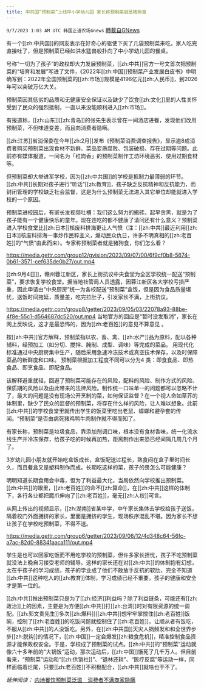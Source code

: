 ```yaml
---
title: 中共国“预制菜”上线中小学幼儿园 家长称预制菜就是猪狗食
---
```

`9/7/2023 1:03 AM UTC 韩国正道农场Gnews` [轉載自GNews](https://gnews.org/articles/1654989)

有一个[[zh:中共国]]的网友表示在好奇心的驱使下买了几袋预制菜来吃，家人吃完直接吐了，但是预制菜已经如洪水猛兽般扑向了中小学幼儿园的餐桌。

号称“一切为了孩子”的政权却大力发展预制菜，[[zh:中共]]官方一号文首次把预制菜的“培育和发展”写进了文件，《2022年[[zh:中国]]预制菜产业发展白皮书》中明确写到：2022年全国预制菜的[[zh:市场]]规模是4196亿元[[zh:人民币]]，到2026年可以突破万亿大关。

预制菜因其低劣的品质和无健康安全保证以及缺少了饮食[[zh:文化]]里的人性关怀受到了民众的强烈抵制，一直以来没能顺利进入[[zh:市场]]。

有报道称，[[zh:山东]][[zh:青岛]]的张先生表示曾在一间酒店进餐，发现他们改用预制菜，不但味道变差，而且向消费者隐瞒。

[[zh:江苏]]省消保委在今年[[zh:2月]]发布《预制菜消费调查报告》，显示逾8成消费者购买预制菜出现食材不新鲜、菜品变质腐败、包装破损、存在过期等问题。此前亦有媒体报道，一间名为「杠岗香」的预制菜制作工坊环境恶劣、使用过期食材等。

但预制菜却大举进军学校，因为[[zh:中共国]]的学校是抵制力最薄弱的环节。[[zh:中共]]长期对孩子进行“听话”[[zh:教育]]，孩子缺乏反抗精神和反抗能力，而封闭管理的学校缺乏社会监督，这是为什么预制菜无法进入其它单位却能就进入学校的一个原因。

预制菜进校园后，有家长发视频吐槽：我们这么努力的搬砖。起早贪黑，就是为了孩子能有一个健康快乐的童年。现在连吃的都不健康了请问还有什么意义？预制菜进入学校食堂比[[zh:日本]]核废料排海更让人气愤（注：[[zh:中共]]最近利用[[zh:日本]]核废料排海一事炒作民粹主义，煽动民众仇日，许多不明真相的[[zh:老百姓]]的“气愤”由此而来）。专家称预制菜者就是猪狗食，你们怎么看？

https://media.gettr.com/group12/gvision/2023/09/07/00/6f9cf0b8-5674-0b61-3571-cef635de0b27/out.mp4

[[zh:9月4日]]，赣州蓉江新区，家长上街抗议中央食堂为全区学校统一配送“预制菜”，要求恢复学校食堂。据当地社管局人员透露，因蓉江新区各大学校亏损严重，因此申请由“中央厨房”统一为各校配送“预制菜”盒饭，但是因为食品质量堪忧，送饭时间拖延，质量差，吃完拉肚子，引发家长不满，上街抗议。

https://media.gettr.com/group8/getter/2023/09/05/03/22078a93-88be-4f8e-55c1-d564687dc520/out.mp4
当地官方的回应是“暂时没发取消”，家长在网上反映说，这才是最恐怖的，因为[[zh:老百姓]]的意见不算意见 。

按[[zh:中共]]官方解释，预制菜指以农、畜、禽、[[zh:水产]]品为原料，配以各种辅料，经预加工（如分切、搅拌、腌制、成型、调味）等完成的菜品。 用现代化标准通过中央厨房集中生产，随后采用急速冷冻技术或真空技术保存，以及时保障菜品的新鲜度和口味。 预制菜根据加工程度不同可以分为4 类：即食食品、即热食品、即烹食品、即配食品。

该解释避重就轻，回避了预制菜可能存在的风险，配料的风险、制作方式的风险、保质期的风险以及由此带来的法律风险。制作统一口味单一的问题都可以忽略不计了，最大的问题是没有现场公开烹制的菜，如何保证监督？在一个视人命如草芥的体制里，缺少了民众的监督的预制菜，将存在什么样的风险，让人难以想象。此前[[zh:中共]]的学校食堂里就传出学生的饭菜里吃出老鼠、蟑螂和避孕套的传闻。“预制菜”是否由病死猪鸡鸭牛肉制作就不得而知了。

有家长称，预制菜是垃圾食品，靠添加剂调口味，根本没有食材香味，统一化流水线生产并冷冻保存，给孩子吃的时候再加热，距离制作出来恐已经间隔几周几个月了。

3岁幼儿园小朋友就开始吃盒饭成长，盒饭配送过程长，熟食闷在盒子里时间长久，而且餐盒又是塑料制作而成。长期吃这样的菜，孩子的畏怎么可能健康？

明明知道长期食用会中毒，但为了利益最大化，当局依然向学校推出预制菜。[[zh:中共]]的眼里，[[zh:老百姓]]的命不[[zh:算命]]，在[[zh:中共]]这样的体制下，各行各业都把魔爪伸向了[[zh:老百姓]]，毫无[[zh:人权]]可言。

从网上传出的视频显示，[[zh:湖南]]省某中学，中午家长集体去学校给孩子送饭，隔着校门外面拥挤的家长，里面是拥挤的学生，现场秩序混乱不堪。因为家长不想让孩子在学校吃预制菜，不得不送。

https://media.gettr.com/group6/getter/2023/09/06/12/4d348c64-56fc-a7ac-82d0-88341aaca111/out.mp4

学生是也可以回家吃饭而不用吃学校的预制菜，但许多家长担忧，孩子不吃预制菜就没法上晚自习接受老师的辅导。这样的家长还在对[[zh:中共]]的体制抱有幻想，太在乎孩子的学习成绩，孩子的学业成了他们不敢放手反抗的软肋，完全不知道[[zh:中共]]这种吃人的[[zh:教育]]体制，学习成绩已经不重要，孩子的健康和安全才是第一位的。

[[zh:中共]]推出预制菜只是为了[[zh:经济]]利益吗？除了利益链条，可能还有[[zh:政治]]上的因素，主要是为方便[[zh:中共]]打[[zh:台湾]]时对有限资源的统一调配。[[zh:郭文贵先生]]多次[[zh:爆料]][[zh:中共]]想牢牢掌控住[[zh:老百姓]]饭碗，控制了[[zh:老百姓]]的吃饭问题就控制住了[[zh:老百姓]]，让顺从者有饭吃，不服从[[zh:中共]]的人没饭吃。另外，在[[zh:中共国]]天灾人祸频发和和全世界步步[[zh:脱钩]]的情况下，[[zh:中国]]一定会爆发[[zh:粮食危机]]，精准控制食品资源才能保政权安全。于是，学校成了预制菜的试点。[[zh:中共]]的“预制菜”运动就像六十多年前的“大锅饭”运动，那次运动后，[[zh:中国]]饿死了几千万人。但目前看来，“预制菜”运动和“[[zh:供销社]]”、“退林还耕”、“医疗反腐”等运动一样，同样面临着烂尾，只要[[zh:老百姓]]不积极配合，[[zh:中共]]就啥也干不了。

*延伸阅读：*
[内地餐饮预制菜泛滥　消费者不满商家隐瞒](https://gnews.org/m/1631752)


